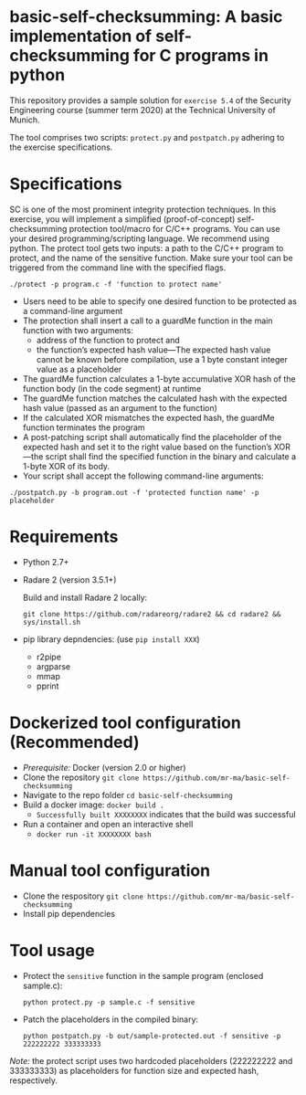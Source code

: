 # basic-self-checksumming: A basic implementation of self-checksumming for C programs in python
This repository provides a sample solution for `exercise 5.4` of the Security Engineering course (summer term 2020) at the Technical University of Munich. 

The tool comprises two scripts: `protect.py` and `postpatch.py` adhering to the exercise specifications.

# Specifications
SC is one of the most prominent integrity protection techniques. In this exercise, you will implement a simplified (proof-of-concept) self-checksumming protection tool/macro for C/C++ programs. You can use your desired programming/scripting language. We recommend using python. The protect tool gets two inputs: a path to the C/C++ program to protect, and the name of the sensitive function. Make sure your tool can be triggered from the command line with the specified flags.

```./protect -p program.c -f 'function to protect name'```

- Users need to be able to specify one desired function to be protected as a command-line argument
- The protection shall insert a call to a guardMe function in the main function with two arguments:
  - address of the function to protect and 
  - the function’s expected hash value—The expected hash value cannot be known before compilation, use a 1 byte constant integer value as a placeholder
- The guardMe function calculates a 1-byte accumulative XOR hash of the function body (in the code segment) at runtime
- The guardMe function matches the calculated hash with the expected hash value (passed as an argument to the function)
- If the calculated XOR mismatches the expected hash, the guardMe function terminates the program
- A post-patching script shall automatically find the placeholder of the expected hash and set it to the right value based on the function’s XOR—the script shall find the specified function in the binary and calculate a 1-byte XOR of its body. 
- Your script shall accept the following command-line arguments:

```./postpatch.py -b program.out -f 'protected function name' -p placeholder```


# Requirements
- Python 2.7+
- Radare 2 (version 3.5.1+)

  Build and install Radare 2 locally:
  
  ```git clone https://github.com/radareorg/radare2 && cd radare2 && sys/install.sh```
- pip library depndencies: (use ```pip install XXX```)
  - r2pipe 
  - argparse
  - mmap
  - pprint
  
# Dockerized tool configuration (Recommended)
- *Prerequisite:* Docker (version 2.0 or higher)
- Clone the repository `git clone https://github.com/mr-ma/basic-self-checksumming`
- Navigate to the repo folder `cd basic-self-checksumming`
- Build a docker image: `docker build .` 
  - `Successfully built XXXXXXXX` indicates that the build was successful 
- Run a container and open an interactive shell
  - `docker run -it XXXXXXXX bash`
  

# Manual tool configuration
- Clone the respository `git clone https://github.com/mr-ma/basic-self-checksumming`
- Install pip dependencies 

# Tool usage

- Protect the `sensitive` function in the sample program (enclosed sample.c):

  ```python protect.py -p sample.c -f sensitive```

- Patch the placeholders in the compiled binary:

  ```python postpatch.py -b out/sample-protected.out -f sensitive -p 222222222 333333333```

*Note:* the protect script uses two hardcoded placeholders (222222222 and 333333333) as placeholders for function size and expected hash, respectively.






